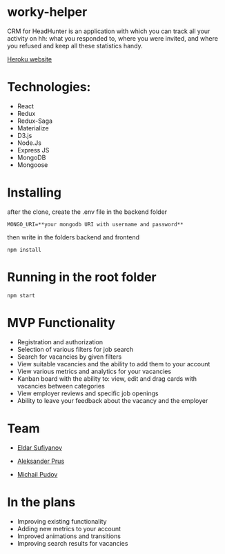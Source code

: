 # worky-helper
CRM for HeadHunter is an application with which you can track all your activity on hh: what you responded to, where you were invited, and where you refused and keep all these statistics handy.


[Heroku website](https://worky-helper.herokuapp.com/)

# Technologies:
* React
* Redux
* Redux-Saga
* Materialize
* D3.js
* Node.Js
* Express JS
* MongoDB
* Mongoose

# Installing
after the clone, create the .env file in the backend folder

`
MONGO_URI=**your mongodb URI with username and password**
`

then write in the folders backend and frontend

`
 npm install
 `

# Running in the root folder

`
npm start
`

# MVP Functionality
* Registration and authorization
* Selection of various filters for job search
* Search for vacancies by given filters
* View suitable vacancies and the ability to add them to your account
* View various metrics and analytics for your vacancies
* Kanban board with the ability to: view, edit and drag cards with vacancies between categories
* View employer reviews and specific job openings
* Ability to leave your feedback about the vacancy and the employer


# Team
* [Eldar Sufiyanov](https://github.com/Ellpm)

* [Aleksander Prus](https://github.com/Alex90rus)

* [Michail Pudov](https://github.com/Michail-Pudov)


# In the plans
* Improving existing functionality
* Adding new metrics to your account
* Improved animations and transitions
* Improving search results for vacancies
